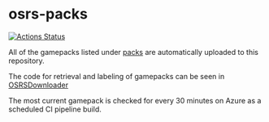 # osrs-packs

[![Actions Status](https://github.com/TSedlar/osrs-packs/workflows/CI/badge.svg)](https://github.com/TSedlar/osrs-packs/actions)

All of the gamepacks listed under [packs](packs/) are automatically uploaded to this repository.

The code for retrieval and labeling of gamepacks can be seen in [OSRSDownloader](OSRSDownloader.groovy)

The most current gamepack is checked for every 30 minutes on Azure as a scheduled CI pipeline build.
